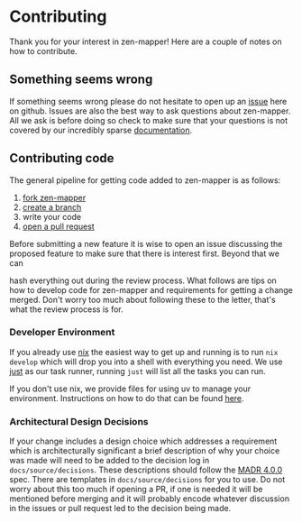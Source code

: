 # Contributing

Thank you for your interest in zen-mapper! Here are a couple of notes on how to
contribute.

## Something seems wrong

If something seems wrong please do not hesitate to open up an
[issue](/issues/new) here on github. Issues are also the best way to ask
questions about zen-mapper. All we ask is before doing so check to make sure
that your questions is not covered by our incredibly sparse
[documentation](https://zen-mapper.github.io/zen-mapper/).

## Contributing code

The general pipeline for getting code added to zen-mapper is as follows:

1. [fork zen-mapper](https://docs.github.com/en/pull-requests/collaborating-with-pull-requests/working-with-forks/fork-a-repo)
2. [create a branch](https://docs.github.com/en/pull-requests/collaborating-with-pull-requests/proposing-changes-to-your-work-with-pull-requests/about-branches)
3. write your code
4. [open a pull request](https://docs.github.com/en/pull-requests/collaborating-with-pull-requests/proposing-changes-to-your-work-with-pull-requests/creating-a-pull-request-from-a-fork)

Before submitting a new feature it is wise to open an issue discussing the
proposed feature to make sure that there is interest first. Beyond that we can

hash everything out during the review process. What follows are tips on how to
develop code for zen-mapper and requirements for getting a change merged. Don't
worry too much about following these to the letter, that's what the review
process is for.


### Developer Environment

If you already use [nix](https://nixos.org) the easiest way to get up and
running is to run `nix develop` which will drop you into a shell with
everything you need. We use [just](https://just.systems) as our task runner,
running `just` will list all the tasks you can run.

If you don't use nix, we provide files for using uv to manage your environment.
Instructions on how to do that can be found
[here](https://docs.astral.sh/uv/guides/projects/).


### Architectural Design Decisions

If your change includes a design choice which addresses a requirement which is
architecturally significant a brief description of why your choice was made
will need to be added to the decision log in `docs/source/decisions`. These
descriptions should follow the [MADR 4.0.0](https://adr.github.io/madr/) spec.
There are templates in `docs/source/decisions` for you to use. Do not worry
about this too much if opening a PR, if one is needed it will be mentioned
before merging and it will probably encode whatever discussion in the issues or
pull request led to the decision being made.

